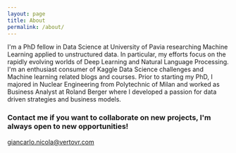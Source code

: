 ```yaml
---
layout: page
title: About
permalink: /about/
---
```


I'm a PhD fellow in Data Science at University of Pavia researching Machine Learning applied to unstructured data. In particular, my efforts focus on the rapidly evolving worlds of Deep Learning and Natural Language Processing. I'm an enthusiast consumer of Kaggle Data Science challenges and Machine learning related blogs and courses. Prior to starting my PhD, I majored in Nuclear Engineering from Polytechnic of Milan and worked as Business Analyst at Roland Berger where I developed a passion for data driven strategies and business models.

### Contact me if you want to collaborate on new projects, I'm always open to new opportunities!

[giancarlo.nicola@vertovr.com](mailto:giancarlo.nicola@vertovr.com)
